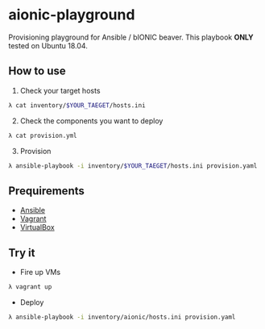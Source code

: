 # aionic-playground

Provisioning playground for Ansible / bIONIC beaver.
This playbook **ONLY** tested on Ubuntu 18.04.

## How to use

1. Check your target hosts
```bash
λ cat inventory/$YOUR_TAEGET/hosts.ini
```
2. Check the components you want to deploy
```bash
λ cat provision.yml
```
3. Provision
```bash
λ ansible-playbook -i inventory/$YOUR_TAEGET/hosts.ini provision.yaml
```

## Prequirements

* [Ansible](https://www.ansible.com/)
* [Vagrant](https://www.vagrantup.com/)
* [VirtualBox](https://www.virtualbox.org/)

## Try it
* Fire up VMs
```bash
λ vagrant up
```
* Deploy
```bash
λ ansible-playbook -i inventory/aionic/hosts.ini provision.yaml
```
